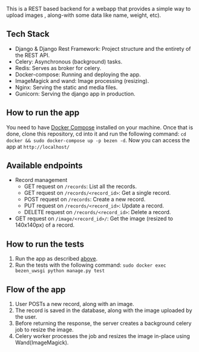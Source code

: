 This is a REST based backend for a webapp that provides a simple way to upload images , along-with some data like name, 
weight, etc).

## Tech Stack
- Django & Django Rest Framework: Project structure and the entirety of the REST API.
- Celery: Asynchronous (background) tasks.
- Redis: Serves as broker for celery.
- Docker-compose: Running and deploying the app.
- ImageMagick and wand: Image processing (resizing).
- Nginx: Serving the static and media files.
- Gunicorn: Serving the django app in production.

## How to run the app
You need to have [Docker Compose](https://docs.docker.com/compose/) installed on your machine.
Once that is done, clone this repository, cd into it and run the following command:
`cd docker && sudo docker-compose up -p bezen -d`. Now you can access the app at `http://localhost/`

## Available endpoints
- Record management
  - GET request on `/records`: List all the records.
  - GET request on `/records/<record_id>`: Get a single record.
  - POST request on `/records`: Create a new record.
  - PUT request on `/records/<record_id>`: Update a record.
  - DELETE request on `/records/<record_id>`: Delete a record.
- GET request on `/image/<record_id>/`: Get the image (resized to 140x140px) of a record.

## How to run the tests
1) Run the app as described [above](#how-to-run-the-app).
2) Run the tests with the following command:
`sudo docker exec bezen_uwsgi python manage.py test`

## Flow of the app
1) User POSTs a new record, along with an image.
2) The record is saved in the database, along with the image uploaded by the user.
3) Before returning the response, the server creates a background celery job to resize the image.
4) Celery worker processes the job and resizes the image in-place using Wand(ImageMagick).
